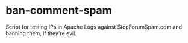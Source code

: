 ban-comment-spam
================

Script for testing IPs in Apache Logs against StopForumSpam.com and banning them, if they're evil.
